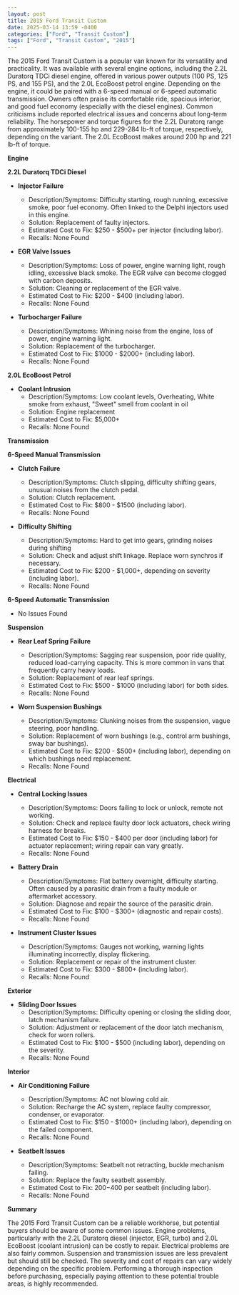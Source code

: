 ```yaml
---
layout: post
title: 2015 Ford Transit Custom
date: 2025-03-14 13:59 -0400
categories: ["Ford", "Transit Custom"]
tags: ["Ford", "Transit Custom", "2015"]
---
```

The 2015 Ford Transit Custom is a popular van known for its versatility and practicality. It was available with several engine options, including the 2.2L Duratorq TDCi diesel engine, offered in various power outputs (100 PS, 125 PS, and 155 PS), and the 2.0L EcoBoost petrol engine. Depending on the engine, it could be paired with a 6-speed manual or 6-speed automatic transmission. Owners often praise its comfortable ride, spacious interior, and good fuel economy (especially with the diesel engines). Common criticisms include reported electrical issues and concerns about long-term reliability. The horsepower and torque figures for the 2.2L Duratorq range from approximately 100-155 hp and 229-284 lb-ft of torque, respectively, depending on the variant. The 2.0L EcoBoost makes around 200 hp and 221 lb-ft of torque.

**Engine**

**2.2L Duratorq TDCi Diesel**

*   **Injector Failure**
    *   Description/Symptoms: Difficulty starting, rough running, excessive smoke, poor fuel economy. Often linked to the Delphi injectors used in this engine.
    *   Solution: Replacement of faulty injectors.
    *   Estimated Cost to Fix: $250 - $500+ per injector (including labor).
    *   Recalls: None Found

*   **EGR Valve Issues**
    *   Description/Symptoms: Loss of power, engine warning light, rough idling, excessive black smoke. The EGR valve can become clogged with carbon deposits.
    *   Solution: Cleaning or replacement of the EGR valve.
    *   Estimated Cost to Fix: $200 - $400 (including labor).
    *   Recalls: None Found

*   **Turbocharger Failure**
    *   Description/Symptoms: Whining noise from the engine, loss of power, engine warning light.
    *   Solution: Replacement of the turbocharger.
    *   Estimated Cost to Fix: $1000 - $2000+ (including labor).
    *   Recalls: None Found

**2.0L EcoBoost Petrol**

* **Coolant Intrusion**
  *   Description/Symptoms: Low coolant levels, Overheating, White smoke from exhaust, "Sweet" smell from coolant in oil
  *   Solution: Engine replacement
  *   Estimated Cost to Fix: $5,000+
  *   Recalls: None Found

**Transmission**

**6-Speed Manual Transmission**

* **Clutch Failure**
  * Description/Symptoms: Clutch slipping, difficulty shifting gears, unusual noises from the clutch pedal.
  * Solution: Clutch replacement.
  * Estimated Cost to Fix: $800 - $1500 (including labor).
  * Recalls: None Found

* **Difficulty Shifting**
  * Description/Symptoms: Hard to get into gears, grinding noises during shifting
  * Solution: Check and adjust shift linkage. Replace worn synchros if necessary.
  * Estimated Cost to Fix: $200 - $1,000+, depending on severity (including labor).
  * Recalls: None Found

**6-Speed Automatic Transmission**
* No Issues Found

**Suspension**

*   **Rear Leaf Spring Failure**
    *   Description/Symptoms: Sagging rear suspension, poor ride quality, reduced load-carrying capacity. This is more common in vans that frequently carry heavy loads.
    *   Solution: Replacement of rear leaf springs.
    *   Estimated Cost to Fix: $500 - $1000 (including labor) for both sides.
    *   Recalls: None Found

*   **Worn Suspension Bushings**
    *   Description/Symptoms: Clunking noises from the suspension, vague steering, poor handling.
    *   Solution: Replacement of worn bushings (e.g., control arm bushings, sway bar bushings).
    *   Estimated Cost to Fix: $200 - $500+ (including labor), depending on which bushings need replacement.
    *   Recalls: None Found

**Electrical**

*   **Central Locking Issues**
    *   Description/Symptoms: Doors failing to lock or unlock, remote not working.
    *   Solution: Check and replace faulty door lock actuators, check wiring harness for breaks.
    *   Estimated Cost to Fix: $150 - $400 per door (including labor) for actuator replacement; wiring repair can vary greatly.
    *   Recalls: None Found

*   **Battery Drain**
    *   Description/Symptoms: Flat battery overnight, difficulty starting. Often caused by a parasitic drain from a faulty module or aftermarket accessory.
    *   Solution: Diagnose and repair the source of the parasitic drain.
    *   Estimated Cost to Fix: $100 - $300+ (diagnostic and repair costs).
    *   Recalls: None Found

*   **Instrument Cluster Issues**
    *   Description/Symptoms: Gauges not working, warning lights illuminating incorrectly, display flickering.
    *   Solution: Replacement or repair of the instrument cluster.
    *   Estimated Cost to Fix: $300 - $800+ (including labor).
    *   Recalls: None Found

**Exterior**

*   **Sliding Door Issues**
    *   Description/Symptoms: Difficulty opening or closing the sliding door, latch mechanism failure.
    *   Solution: Adjustment or replacement of the door latch mechanism, check for worn rollers.
    *   Estimated Cost to Fix: $100 - $500 (including labor), depending on the severity.
    *   Recalls: None Found

**Interior**

*   **Air Conditioning Failure**
    *   Description/Symptoms: AC not blowing cold air.
    *   Solution: Recharge the AC system, replace faulty compressor, condenser, or evaporator.
    *   Estimated Cost to Fix: $150 - $1000+ (including labor), depending on the failed component.
    *   Recalls: None Found

*   **Seatbelt Issues**
    *   Description/Symptoms: Seatbelt not retracting, buckle mechanism failing.
    *   Solution: Replace the faulty seatbelt assembly.
    *   Estimated Cost to Fix: $200-$400 per seatbelt (including labor).
    *   Recalls: None Found

**Summary**

The 2015 Ford Transit Custom can be a reliable workhorse, but potential buyers should be aware of some common issues. Engine problems, particularly with the 2.2L Duratorq diesel (injector, EGR, turbo) and 2.0L EcoBoost (coolant intrusion) can be costly to repair. Electrical problems are also fairly common. Suspension and transmission issues are less prevalent but should still be checked. The severity and cost of repairs can vary widely depending on the specific problem. Performing a thorough inspection before purchasing, especially paying attention to these potential trouble areas, is highly recommended.


